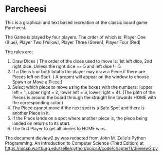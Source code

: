 # Parcheesi
This is a graphical and text based recreation of the classic board game Parcheesi.

 The Game is played by four players. The order of which is: Player One (Blue), Player Two (Yellow), Player Three (Green), Player Four (Red)

The rules are:
  1. Draw Dices ( The order of the dices used to move is: 1st left dice, 2nd right dice. Unless the right dice == 5 and left dice != 5.
  2. If a Die is 5 or both total 5 the player may draw a Piece if there are Pieces left on Start. ( A propmt will appear on the window to choose Spawn or Move a Piece.)
  3. Select which piece to move using the boxes with the numbers: (upper left = 1, upper right = 2, lower left = 3, lower right = 4).
     (The path of the Pieces is around the board through the straight line towards HOME with the corresponding color.)
  4. The Piece cannot move if the next spot is a Safe Spot and there is another Piece in it.
  5. If the Piece lands on a spot where another piece is, the piece being landed on returns to its start.
  6. The first Player to get all pieces to HOME wins.
    

The document dieview2.py was redacted from John M. Zelle's Python Programming: An Introduction to Computer Science
(Third Edition) at https://mcsp.wartburg.edu/zelle/python/ppics3/code/chapter11/dieview2.py
